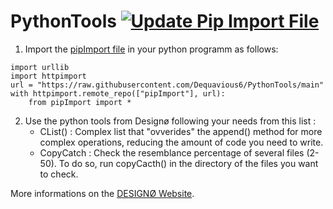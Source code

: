 # PythonTools [![Update Pip Import File](https://github.com/Dequavious6/PythonTools/actions/workflows/pipUpdate.yml/badge.svg)](https://github.com/Dequavious6/PythonTools/actions/workflows/pipUpdate.yml)

1. Import the [pipImport file](https://github.com/Dequavious6/PythonTools/blob/main/pipImport.py) in your python programm as follows:
```
import urllib
import httpimport
url = "https://raw.githubusercontent.com/Dequavious6/PythonTools/main"
with httpimport.remote_repo(["pipImport"], url):
    from pipImport import *
```
2. Use the python tools from Designø following your needs from this list : 
    - CList() : Complex list that "ovverides" the append() method for more complex operations, reducing the amount of code you need to write.
    - CopyCatch : Check the resemblance percentage of several files (2-50). To do so, run copyCacth() in the directory of the files you want to check.
 
More informations on the [DESIGNØ Website](https://designø.com).
